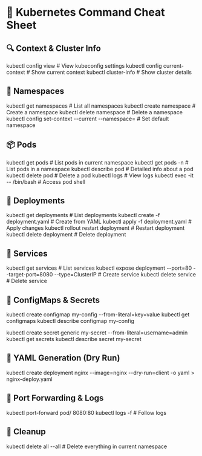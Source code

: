 
# 📘 Kubernetes Command Cheat Sheet

## 🔍 Context & Cluster Info
kubectl config view                        # View kubeconfig settings
kubectl config current-context             # Show current context
kubectl cluster-info                       # Show cluster details

## 🧱 Namespaces
kubectl get namespaces                     # List all namespaces
kubectl create namespace <name>            # Create a namespace
kubectl delete namespace <name>            # Delete a namespace
kubectl config set-context --current --namespace=<name>  # Set default namespace

## 📦 Pods
kubectl get pods                           # List pods in current namespace
kubectl get pods -n <namespace>            # List pods in a namespace
kubectl describe pod <pod-name>            # Detailed info about a pod
kubectl delete pod <pod-name>              # Delete a pod
kubectl logs <pod-name>                    # View logs
kubectl exec -it <pod-name> -- /bin/bash   # Access pod shell

## 🚀 Deployments
kubectl get deployments                    # List deployments
kubectl create -f deployment.yaml          # Create from YAML
kubectl apply -f deployment.yaml           # Apply changes
kubectl rollout restart deployment <name>  # Restart deployment
kubectl delete deployment <name>           # Delete deployment

## 🔄 Services
kubectl get services                       # List services
kubectl expose deployment <dep> --port=80 --target-port=8080 --type=ClusterIP  # Create service
kubectl delete service <name>              # Delete service

## 📂 ConfigMaps & Secrets
kubectl create configmap my-config --from-literal=key=value
kubectl get configmaps
kubectl describe configmap my-config

kubectl create secret generic my-secret --from-literal=username=admin
kubectl get secrets
kubectl describe secret my-secret

## 📜 YAML Generation (Dry Run)
kubectl create deployment nginx --image=nginx --dry-run=client -o yaml > nginx-deploy.yaml

## 📡 Port Forwarding & Logs
kubectl port-forward pod/<pod-name> 8080:80
kubectl logs -f <pod-name>                         # Follow logs

## 🧹 Cleanup
kubectl delete all --all                           # Delete everything in current namespace
